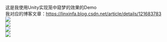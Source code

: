 这是我使用Unity实现笼中窥梦的效果的Demo  
我对应的博客文章：https://linxinfa.blog.csdn.net/article/details/121683783  
![](https://img-blog.csdnimg.cn/fddaa82d2d8b435c82a315eb5eb48eab.gif)   
![](https://img-blog.csdnimg.cn/7b70f5a3c92343989e1c947d43b65798.gif)  
![](https://img-blog.csdnimg.cn/721991c2d27446db83a9f616119e2e15.gif)  
![](https://img-blog.csdnimg.cn/bd1a5336cdc34d22b8576f216ce545d5.gif)  

